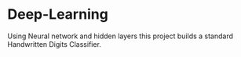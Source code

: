 # Deep-Learning
Using Neural network and hidden layers this project builds a standard Handwritten Digits Classifier.
